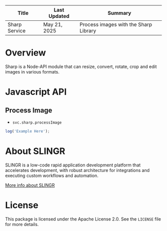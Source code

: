 <table class="table" style="margin-top: 10px">
    <thead>
    <tr>
        <th>Title</th>
        <th>Last Updated</th>
        <th>Summary</th>
    </tr>
    </thead>
    <tbody>
    <tr>
        <td>Sharp Service</td>
        <td>May 21, 2025</td>
        <td>Process images with the Sharp Library</td>
    </tr>
    </tbody>
</table>

# Overview

Sharp is a Node-API module that can resize, convert, rotate, crop and edit
images in various formats.

# Javascript API

## Process Image

- `svc.sharp.processImage`

```js
log('Example Here');
```

# About SLINGR

SLINGR is a low-code rapid application development platform that accelerates development,
with robust architecture for integrations and executing custom workflows and automation.

[More info about SLINGR](https://slingr.io)

# License

This package is licensed under the Apache License 2.0. See the `LICENSE` file for more details.
